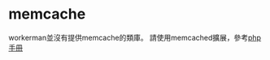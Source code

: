 # memcache
workerman並沒有提供memcache的類庫。
請使用memcached擴展，參考[php手冊](https://php.net/manual/zh/class.memcached.php)

